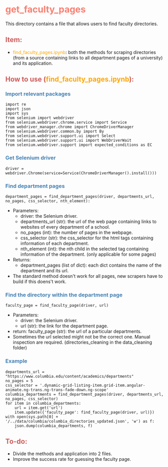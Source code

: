 # <font color="Salmon">get_faculty_pages</font>

This directory contains a file that allows users to find faculty directories.

## <font color="IndianRed">Item:</font>
- <font color="orange">find_faculty_pages.ipynb</font>: both the methods for scraping directories (from a source containing links to all department pages of a university) and its application. 

## <font color="IndianRed">How to use (<font color="orange">find_faculty_pages.ipynb</font>):</font> 
### <font color="SteelBlue">Import relevant packages</font>
    import re
    import json
    import sys
    from selenium import webdriver
    from selenium.webdriver.chrome.service import Service
    from webdriver_manager.chrome import ChromeDriverManager
    from selenium.webdriver.common.by import By
    from selenium.webdriver.support.ui import Select
    from selenium.webdriver.support.ui import WebDriverWait
    from selenium.webdriver.support import expected_conditions as EC
### <font color="SteelBlue">Get Selenium driver</font>
    driver = webdriver.Chrome(service=Service(ChromeDriverManager().install()))
### <font color="SteelBlue">Find department pages</font>
    department_pages = find_department_pages(driver, departments_url, no_pages, css_selector, nth_element):
- Parameters:
  - driver: the Selenium driver.
  - departments_url (str): the url of the web page containing links to websites of every department of a school.
  - no_pages (int): the number of pages in the webpage.
  - css_selector (str): the css_selector for the html tags containing information of each department. 
  - nth_element (int): the nth child in the selected tag containing information of the department. (only applicable for some pages)
- Returns:
  - department_pages (list of dict): each dict contains the name of the department and its url.
- The standard method doesn't work for all pages, new scrapers have to build if this doens't work.
### <font color="SteelBlue">Find the directory within the department page</font>
    faculty_page = find_faculty_page(driver, url)
- Parameters:
  - driver: the Selenium driver.
  - url (str): the link for the department page.
- return: faculty_page (str): the url of a particular departments.
- Sometimes the url selected might not be the correct one. Manual inspection are required. (directories_cleaning in the data_cleaning folder)
### <font color="SteelBlue">Example</font>
    departments_url = "https://www.columbia.edu/content/academics/departments"
    no_pages = 5
    css_selector = '.dynamic-grid-listing-item.grid-item.angular-animate.ng-trans.ng-trans-fade-down.ng-scope'
    columbia_departments = find_department_pages(driver, departments_url, no_pages, css_selector)
    for item in columbia_departments:
        url = item.get('url')
        item.update({'faculty_page': find_faculty_page(driver, url)})
    with open(sys.path[0] + '/../data/columbia/columbia_directories_updated.json', 'w') as f:
        json.dump(columbia_departments, f)

## <font color="IndianRed">To-do:</font>
- Divide the methods and application into 2 files.
- Improve the success rate for guessing the faculty page.
